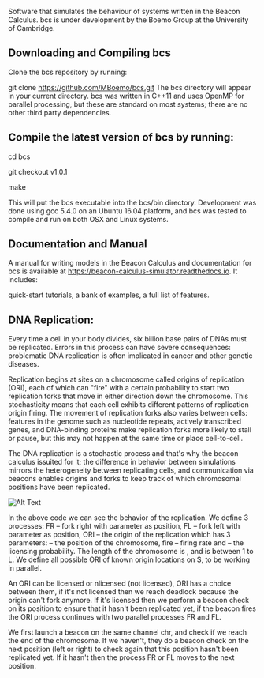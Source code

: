 Software that simulates the behaviour of systems written in the Beacon Calculus. bcs is under development by the Boemo Group at the University of Cambridge.

## Downloading and Compiling bcs
Clone the bcs repository by running:

git clone https://github.com/MBoemo/bcs.git
The bcs directory will appear in your current directory. bcs was written in C++11 and uses OpenMP for parallel processing, but these are standard on most systems; there are no other third party dependencies. 

## Compile the latest version of bcs by running:

cd bcs

git checkout v1.0.1

make

This will put the bcs executable into the bcs/bin directory. Development was done using gcc 5.4.0 on an Ubuntu 16.04 platform, and bcs was tested to compile and run on both OSX and Linux systems.

## Documentation and Manual
A manual for writing models in the Beacon Calculus and documentation for bcs is available at https://beacon-calculus-simulator.readthedocs.io. It includes:

quick-start tutorials,
a bank of examples,
a full list of features.

## DNA Replication:
Every time a cell in your body divides, six billion base pairs of DNAs must be replicated.
Errors in this process can have severe consequences: problematic DNA replication is often implicated in cancer and other genetic diseases.  

Replication begins at sites on a chromosome called origins of replication (ORI), each of which can "fire" with a certain probability to start two replication forks that move in either direction down the chromosome. 
This stochasticity means that each cell exhibits different patterns of replication origin firing. The movement of replication forks also varies between cells: features in the genome such as nucleotide repeats, actively transcribed genes, and DNA-binding proteins make replication forks more likely to stall or pause, but this may not happen at the same time or place cell-to-cell.

The DNA replication is a stochastic process and that's why the beacon calculus issuited for it; the difference in behavior between simulations mirrors the heterogeneity between replicating cells, and communication via beacons enables origins and forks to keep track of which chromosomal positions have been replicated.  

![Alt Text](https://www.biorxiv.org/content/biorxiv/early/2019/03/16/579029/F2.large.jpg?width=800&height=600&carousel=1)

In the above code we can see the behavior of the replication. We define 3 processes: 
FR – fork right with parameter  as position, FL – fork left with parameter  as position, ORI – the origin of the replication which has 3 parameters:  – the position of the chromosome, fire – firing rate and  – the licensing probability. The length of the chromosome is , and  is between 1 to L. We define all possible ORI of known origin locations on S, to be working in parallel.

An ORI can be licensed or nlicensed (not licensed), ORI has a choice between them, if it's not licensed then we reach deadlock because the origin can't fork anymore. If it's licensed then we perform a beacon check on its position to ensure that it hasn't been replicated yet, if the beacon fires the ORI process continues with two parallel processes FR and FL.

We first launch a beacon on the same channel chr, and check if we reach the end of the chromosome. If we haven't, they do a beacon check on the next position (left or right) to check again that this position hasn't been replicated yet. If it hasn't then the process FR or FL moves to the next position.



 
